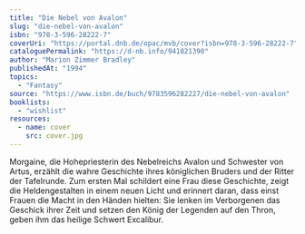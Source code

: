 ```yaml
---
title: "Die Nebel von Avalon"
slug: "die-nebel-von-avalon"
isbn: "978-3-596-28222-7"
coverUri: "https://portal.dnb.de/opac/mvb/cover?isbn=978-3-596-28222-7"
cataloguePermalink: "https://d-nb.info/941821390"
author: "Marion Zimmer Bradley"
publishedAt: "1994"
topics:
  - "Fantasy"
source: "https://www.isbn.de/buch/9783596282227/die-nebel-von-avalon"
booklists:
  - "wishlist"
resources:
  - name: cover
    src: cover.jpg
---
```

Morgaine, die Hohepriesterin des Nebelreichs Avalon und Schwester von Artus, 
erzählt die wahre Geschichte ihres königlichen Bruders und der Ritter der 
Tafelrunde. Zum ersten Mal schildert eine Frau diese Geschichte, zeigt die 
Heldengestalten in einem neuen Licht und erinnert daran, dass einst Frauen die 
Macht in den Händen hielten: Sie lenken im Verborgenen das Geschick ihrer Zeit 
und setzen den König der Legenden auf den Thron, geben ihm das heilige Schwert 
Excalibur.